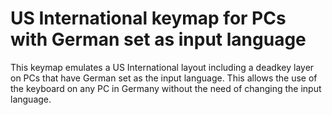 # US International keymap for PCs with German set as input language

This keymap emulates a US International layout including a deadkey layer on PCs that have German set as the input language. 
This allows the use of the keyboard on any PC in Germany without the need of changing the input language.
